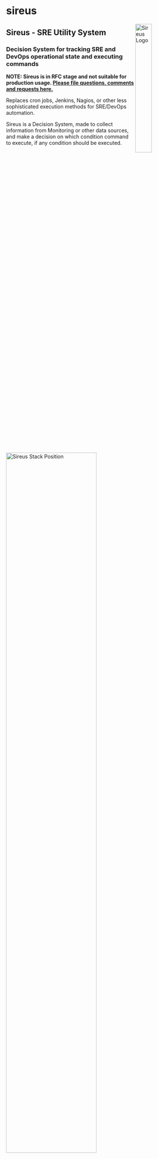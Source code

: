 # sireus
<img align="right" alt="Sireus Logo" width="30%" src="https://github.com/ghowland/sireus/blob/main/documentation/images/sireus_logo.png">

## Sireus - SRE Utility System
### Decision System for tracking SRE and DevOps operational state and executing commands

**NOTE: Sireus is in RFC stage and not suitable for production usage.  [Please file questions, comments and requests here.](https://github.com/ghowland/sireus/issues)**

Replaces cron jobs, Jenkins, Nagios, or other less sophisticated execution methods for SRE/DevOps automation.  

Sireus is a Decision System, made to collect information from Monitoring or other data sources, and make a decision on which condition command to execute, if any condition should be executed.

<img width="70%" src="https://github.com/ghowland/sireus/blob/main/documentation/images/sireus_stack_pos_exec.png" alt="Sireus Stack Position">

### Table of Contents

- [Sireus Goals](#sireus-goals)
- [Links to Documentation and Communication Options](#links)
- [Data Structure](#data-structure)
  * [Sireus Bots and Bot Groups](#sireus-bots-and-bot-groups)
  * [Terminology](#terminology)
  * [How a Utility System or "Utility AI" works](#how-a-utility-system-or-utility-ai-works)
    + [State Condition Consideration Data](#state-condition-consideration-data)
    + [State Condition Final Scores from Multiple Considerations](#state-condition-final-scores-from-multiple-considerations)
    + [Why so many steps to get to a Final State Condition Score?](#why-so-many-steps-to-get-to-a-final-state-condition-score)
- [Help Wanted... in many areas including Data Visualization and Web Design](#help-wanted)
- [Planned Features](#planned-features)
- [Sireus Portrait](#sireus-portrait)

### Sireus Goals

- Bots execute a *single* command or API call out of many possibilities; designed for SRE and DevOps environments.
- Sireus is a Decision System.  Its purpose is to make a decision and execute a *single* command or web call.
- Fits into the stack between monitoring and alerting.  ex: Prometheus -> Sireus -> Alert Manager.
- Works with existing software stack, with minimal configuration.  Architecture agnostic.
- Dynamically create Bots for any Platform, Service, Process, Host, etc. from monitoring software (ex: Prometheus).  Bots are ephemeral.
- Bots have something like rule sets for prioritizing conditional commands to respond to detected issues.
- Scalable to large amounts of tests and commands, with deterministic execution, and inspectable with historical or test data to aid in configuration and adjusting values to better respond to future events.
- Locking commands per Bot or Bot Group, to stop conflicting commands from running at once, or within a window to verify results of previous commands.
- Uses the ["Utility AI" or "Utility System" behavior system](https://en.wikipedia.org/wiki/Utility_system), which provides a sophisticated method scoring for N conditions per command, to prioritize execution based on collected Bot information.  Scales to large numbers of commands, allowing for complex reactions in large environments.
- Limited scope.  A key goal of Sireus is a limited scope, so it remains a focused tool.  The goal is to run commands based on States and Conditions that are met, and then log that and make all the information visible.  There is some depth and complexity, but there is also a natural stopping point where Sireus should never go beyond, so it becomes stable and trustworthy in it's original mission.


## Links

 - [Blog](https://blog.sireus.cloud/)
 - [How to Start Configuring Sireus in 10 Steps](https://github.com/ghowland/sireus/blob/main/documentation/how_to_start.md)
 - [Best Practices](https://github.com/ghowland/sireus/blob/main/documentation/best_practices.md)
 - [Discord](https://discord.gg/VTVXrXJWxk)
 - [Data Structure and Internal Function Documentation](https://github.com/ghowland/sireus/blob/main/documentation/godoc.md)
 - [Contributing](https://github.com/ghowland/sireus/blob/main/documentation/contributing.md)
 - [Developer Chat on Zulip - Invite only for now](https://sireus.zulipchat.com/) - If you want to join the development process, please start by [creating Issues.](https://github.com/ghowland/sireus/issues)  Sireus is currently in the Design RFC phase.
 - How to pronounce Sireus?  Like the word "serious".
 - Web App Example Page:

![Web App Example Page](https://github.com/ghowland/sireus/blob/main/documentation/images/webapp_example.png)

### Sireus Bots and Bot Groups

- A Bot Group is defined statically to create Bots.  Queries against monitoring software (ex: Prometheus) or services (ex: Kubernetes) are defined in the Bot Group to be used by Bots.
- Bots are suggested to be created dynamically from monitoring data
- Bots can also be created statically, for less dynamic services (ex: Kafka)
- Bot Groups and Bots have arbitrary variables set with timeouts to ensure execution doesn't occur from stale data
- Triggers to execute commands for common functions, such as a Bots data disappearing from monitoring data (stale or missing)
- Commands are meant to execute against a service or web API, host (ex: bash), or to update internal Sireus data for more complex conditional testing.  This allows building up more complex state variables, which are easier to read and reason about in the conditional logic.

## Data Structure

![Data Structure](https://github.com/ghowland/sireus/blob/main/documentation/images/data_structure.png)

### Terminology

The data structure image above shows the relation between these terms:

- **Bot Group**: A collection of Bots, for executing State Conditions, based on conditional scoring.  This would be mapped against a Web App or other software service in your infrastructure.
- **Bot**: A collection of Variable Data and State Conditions, which contain conditional scoring information based on monitoring queries, which then executes a command.  Each Bot keeps information to use in making decisions.
- **State**: Bot Groups describe all the states a Bot can be in in the form of Forward Sequence State pipelines.  This gives several "pipelines" of states that only move or skip forward or reset to the beginning, so they never get stuck in an inner loop.  The current set of States a Bot has will determine was State Conditions are available, and ultimately what State Condition Commands can be executed.
- **State Condition**: This is the wrapper for conditions to create a Score, and the Command to execute if it is selected.
- **State Condition Score**: This is the priority of execution.  Given a set of potential State Conditions, we rank them from highest to lowest score, executing the highest score, and never execute State Conditions with a score of 0.
- **State Condition Consideration**: These are essentially conditions, but are floats to provide a range of data, instead of only boolean.
- **State Condition Command**: Executing a single bash-type OS level commands or a service or web API calls.

### How a Utility System or Utility AI works

- All configuration is defined per Bot Group.  These consist of a set of State Conditions.
- Each State Condition has a set of Considerations (Conditions that are not just boolean) which create a Score.
- The highest non-zero score will be executed.  In most cases, nothing will be done and all scores will be zero, because no actions are necessary.  When actions become necessary, the highest non-zero scored State Condition will be executed.

<img width="70%" src="https://github.com/ghowland/sireus/blob/main/documentation/images/bot_condition_execution.png" alt="Bot State Condition Execution">

#### State Condition Consideration Data

A State Condition has N Considerations, made from the following data:

- **Weight**: Per-consideration weight, so each consideration can have higher or lower weight than others
- **Value Function**: A function or command to execute to get a value (float)
- **Value Range**: A range of data ranges to test the result of the consideration's function output.  ex: 0.0-1.0, 0-100, 35-999.  This is the Floor and the Ceiling of the Value Function output.
- **Curve**: A curve to apply Value Function output.  The 2D Curve data goes from 0-1 on X and Y axis.  X is the Value Function Range position, and Y will be multiplied by the Weight to give the final Score.

**Example a Single Consideration:**

- Weight: 5.0
- Value Function Result: 60
- Value Range: 0 to 100
- Curve:

![Curve Example](https://github.com/ghowland/sireus/blob/main/documentation/images/curve_example.PNG)

Given a Value Function Result (60) in the Value Range (0 to 100) = 0.6

In the Curve, with the X=0.6 the Y value = 0.71

The Curve Result (0.71) is multiplied by the Weight (5): 0.71 * 5 = 3.55 Consideration Score

#### State Condition Final Scores from Multiple Considerations

In the above single Consideration Data, we had a single Consideration Score of 3.55.  If there were more considerations, all of these would be calculated together, to get a final consideration score, and then multiplied by the State Condition Weight to get a final State Condition Score.

**Example of a State Condition with Multiple Considerations:**

- **State Condition**: Send API Remediation XYZ
- **State Condition Weight**: 1.5
- **Final Calculated Scores for all Considerations**: 3.55
- **Final State Condition Score**: 5.32

When all the State Conditions have had their Final Scores calculated, if 5.32 is the highest score, then that condition will be executed.  

For a given State Condition, if **any** of the Considerations have a score of zero, then the entire Final State Condition Score is zero.  This allows any Consideration to make a State Condition invalid.

#### Why so many steps to get to a Final State Condition Score?

The reason to have all of these steps is to be able to control exactly how important any given consideration test is to executing that condition, and to provide multiple ways to invalidate the condition (any consideration with a 0 score).

The benefit of this is that even with hundreds or thousands of State Conditions, they can be tuned so that the correct condition executes at the correct time.  These tests are deterministic, and can be run on historic or test data, so that execution can be tested on prior outages to see how the rules would execute in known failure situations, or proposed failure situations using test data.

Having the ability to tune values at the top level State Condition, and for each Consideration, allows for a lot of tuning ability to ensure correct execution.

### Help Wanted

A Decision System being used in SRE and DevOps land is a new tool, and how to represent and work with the data is not yet explored.  Looking for people to help make this easier for users to learn and become experts in, to create better automation and operational outcomes.

- Data visualization mysteries
	* How should the current state of a Bot Group be represented so that it can be understood at a glance?
		+ In the demo I (ghowland) show a list of the Bot Groups States, and how many Bots are in each state.  This gives some information, but I think much more information could be represented in a very brief manner and need someone to help figure this and other problems out.
		+ Another mystery to solve is how best to show the scoring values and curves.  My (ghowland) thought's on this are that there should be a simple-mode that is normally presented, which is just a boolean system, and hides the underlying scoring system, but still the same scoring, so it's unified.  Then an advanced system can open up all the scoring values as they are shown in the demo.  But, this needs to get designed.  I'll take a first pass at it soon.
- Web page design improvements for readability.
	* I (ghowland) did my best to keep it simple, but someone with an eye for design would be really helpful in making the pages easier to read and thus easier to gain insight from.
		+ All the web pages are rendered with [Handlebars](https://github.com/aymerick/raymond) (a [Mustache](https://github.com/cbroglie/mustache)-like), and I do almost all the processing using Handlebars Registered Helper system, where you would have full access to the data in the application, and then just use the handlebars syntax to loop over stuff or set a current context.  It's becoming a fairly robust library for this initial version's data representation.  It's also very easy to add any new Helpers, and my policy is to just add one for every condition as a 1-1 mapping of "I want to do X".  And of course reusing the existing ones as much as possible, but with an eye to not make any sneaky use cases, just a straight forward "Need to Verb with Adjective Noun" mappings.
- Development
	* A small plugin-system, so that custom functions could be called throughout the pipeline of the system.
		+ I (ghowland) think it's best to start this small with a minimal interface, and it can be kept as a legacy implementation when we find out what all the additional requirements we learn from use.  It needs a good first start to be a useful feedback tool so that users can spend the time to develop the expertise needed to push the system to its current limits, and get our feature set for the more mature plugin-system.  Because it's golang, I think it is best to just have them compile the plugins in, so can also avoid the expense of dynamic plugins.
- Organizing Documentation
	* I (ghowland) will create as much documentation as I think is needed to cover explaining the various areas and use cases, but I could use help organizing it.  Often as the primary author it's unclear what is confusing or understandable, or what information should be presented first.  I think 2 use cases of "As a new user" and "As an experienced user" could be tracked to present the information succinctly in any given page.  Is it for new users or experienced users?
		+ There are pretty good standards for this from other projects, so it would probably be best to just pick a successful project and model Sireus documentation's organization after theirs.  This decision hasn't been made yet for who to copy.
		+ A big help would just be suggestions or pull requests on re-organizing any existing documents to be easier to understand, please give the reason why it would make it easier to understand in the PR.
- Feedback
	* Sireus is in the Design RFC phase.  I want to get feedback on whether it is understandable, if not what are areas that lack clarity.  "What is it for?"  "Why should I use this?"  "How would I implement it?"  I have some of this information here now, but I (ghowland) don't know what is clear and what is unclear without more feedback.  [Please file questions, comments and requests here](https://github.com/ghowland/sireus/issues).

## Planned Features

These are a few planned features which are not in the current demo, but will be in the next version which is made to run in production sites:

- Authorization Sources: Per Site, like Query Servers.  These will call a shell command or URL to collect authorization information (bearer tokens, etc), which can be used in shell commands or URL calls for Condition Commands.  There will be a separate version of the values for URLs or commands printed for logging, so that this is designed to log safely.
- Sireus Client: An internal (goroutine) or stand alone client that will connect to the Sireus server, and present a set of "Host Keys" which determine what kind of shell commands or URLs can be run by this client.  This allows remote distribution of execution, and being able to target which jobs are run where.  Example: running a different shell command in AWS versus Google Cloud by Host Key "aws_host" or "gcloud_host" in the Condition Command config.
- Performance improvements: I implemented the initial prototype using maps in Go Lang, which require a lot of locking.  This delays serving pages, so I will switch all of those to slices to fix the performance issues when many queries are being made.

## Sireus Portrait

![Sireus Portrait](https://github.com/ghowland/sireus/blob/main/documentation/images/sireus_dog_star.png)
